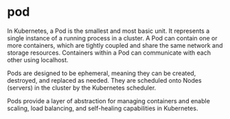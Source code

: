 # pod

In Kubernetes, a Pod is the smallest and most basic unit. It represents a single instance of a running process in a cluster. A Pod can contain one or more containers, which are tightly coupled and share the same network and storage resources. Containers within a Pod can communicate with each other using localhost.

Pods are designed to be ephemeral, meaning they can be created, destroyed, and replaced as needed. They are scheduled onto Nodes (servers) in the cluster by the Kubernetes scheduler.

Pods provide a layer of abstraction for managing containers and enable scaling, load balancing, and self-healing capabilities in Kubernetes.